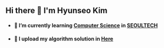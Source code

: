 ## Hi there 👋 I'm Hyunseo Kim

- #### 🌱 I’m currently learning [Computer Science](https://computer.seoultech.ac.kr/) in [SEOULTECH](https://en.seoultech.ac.kr/)

- #### 🤔 I upload my algorithm solution in [Here](https://github.com/kim001hs/Solved_Algorithm)
<!--
**kim001hs/kim001hs** is a ✨ _special_ ✨ repository because its `README.md` (this file) appears on your GitHub profile.

Here are some ideas to get you started:

- 🔭 I’m currently working on ...
- 🌱 I’m currently learning [Computer Science](https://computer.seoultech.ac.kr/) in [SEOULTECH](https://en.seoultech.ac.kr/)
- 👯 I’m looking to collaborate on ...
- 🤔 I’m looking for help with ...
- 💬 Ask me about ...
- 📫 How to reach me: ...
- 😄 Pronouns: ...
- ⚡ Fun fact: ...
-->
